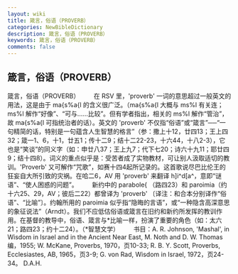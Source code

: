 ```yaml
---
layout: wiki
title: 箴言，俗语（PROVERB）
categories: NewBibleDictionary
description: 箴言，俗语（PROVERB）
keywords: 箴言，俗语（PROVERB）
comments: false
---
```


## 箴言，俗语（PROVERB）



箴言，俗语（PROVERB）
　　在 RSV 里，'proverb' 一词的意思超过一般英文的用法，这是由于 ma{s%a{l 的含义很广泛。（ma{s%a{l 大概与 ms%l 有关连；ms%l 解作“好像”、“可与……比较”。但有学者指出，相关的 ms%l 解作“管治”，故 ma{s%a{l 可指统治者的话）。英文的 'proverb' 不仅指“俗语”或“箴言”──“一句精简的话，特别是一句蕴含人生智慧的格言”（参：撒上十12，廿四13；王上四32；箴一1、6，十1，廿五1；传十二9；结十二22-23，十六44，十八2-3），它也是“笑谈”的同义字（如：申廿八37；王上九7；代下七20；诗六十九11；耶廿四9；结十四8）。词义的重点似乎是：受苦者成了实物教材，可让别人汲取适切的教训。'Proverb' 又可解作“咒歌”，如赛十四4起所记录的。这首歌说尽巴比伦王的狂妄自大所引致的灾祸。在哈二6，AV 用 'proverb' 来翻译 h]i^d[a^，意即“谜语”、“使人困惑的问题”。
　　新约中的 parabole{ （路四23）和 paroimia（约十六25、29，AV；彼后二22）都曾译为 'proverb' 〔译注：和合本分别译作“俗语”、“比喻”〕。约翰所用的 paroimia 似乎指“隐晦的言语”，或“一种隐含高深意思的象征说法”（Arndt）。我们不应低估俗语或箴言在旧约和新约所发挥的教训作用。在基督的教导中，俗语、箴言与*比喻一样，扮演了重要的角色（如：太六21；路四23；约十二24）。（*智慧文学）
　　书目：A. R. Johnson, 'Mashal', in
Wisdom in Israel and in the Ancient Near
East, M. Noth and D. W. Thomas 编，1955; W. McKane, Proverbs, 1970，页10-33; R. B. Y. Scott, Proverbs, Ecclesiastes, AB, 1965，页3-9; G. von Rad, Wisdom in Israel, 1972，页24-34。
D.A.H.




